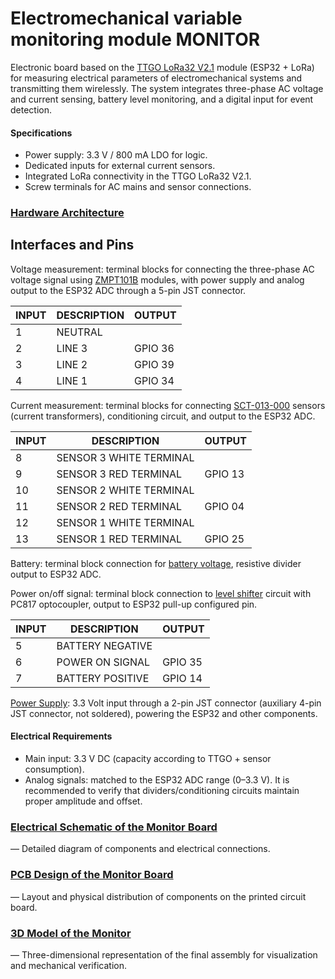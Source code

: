 # Electromechanical variable monitoring module MONITOR

Electronic board based on the [TTGO LoRa32 V2.1](../central_controller.md) module (ESP32 + LoRa) for measuring electrical parameters of electromechanical systems and transmitting them wirelessly. The system integrates three-phase AC voltage and current sensing, battery level monitoring, and a digital input for event detection.
#### Specifications
- Power supply: 3.3 V / 800 mA LDO for logic.
- Dedicated inputs for external current sensors.
- Integrated LoRa connectivity in the TTGO LoRa32 V2.1.
- Screw terminals for AC mains and sensor connections.
### [Hardware Architecture](../architecture.md)

## Interfaces and Pins

Voltage measurement: terminal blocks for connecting the three-phase AC voltage signal using [ZMPT101B](../voltage_sensor.md) modules, with power supply and analog output to the ESP32 ADC through a 5-pin JST connector.

| INPUT | DESCRIPTION | OUTPUT  |
| ----- | ----------- | ------- |
| 1     | NEUTRAL     |         |
| 2     | LINE 3      | GPIO 36 |
| 3     | LINE 2      | GPIO 39 |
| 4     | LINE 1      | GPIO 34 |

Current measurement: terminal blocks for connecting [SCT-013-000](../current_sensor.md) sensors (current transformers), conditioning circuit, and output to the ESP32 ADC.

| INPUT | DESCRIPTION             | OUTPUT  |
| ----- | ----------------------- | ------- |
| 8     | SENSOR 3 WHITE TERMINAL |         |
| 9     | SENSOR 3 RED TERMINAL   | GPIO 13 |
| 10    | SENSOR 2 WHITE TERMINAL |         |
| 11    | SENSOR 2 RED TERMINAL   | GPIO 04 |
| 12    | SENSOR 1 WHITE TERMINAL |         |
| 13    | SENSOR 1 RED TERMINAL   | GPIO 25 |
Battery: terminal block connection for [battery voltage](../battery_level.md), resistive divider output to ESP32 ADC.

Power on/off signal: terminal block connection to [level shifter](../ignition_detection.md) circuit with PC817 optocoupler, output to ESP32 pull-up configured pin.

| INPUT | DESCRIPTION      | OUTPUT  |
| ----- | ---------------- | ------- |
| 5     | BATTERY NEGATIVE |         |
| 6     | POWER ON SIGNAL  | GPIO 35 |
| 7     | BATTERY POSITIVE | GPIO 14 |

[Power Supply](../power_supply.md): 3.3 Volt input through a 2-pin JST connector (auxiliary 4-pin JST connector, not soldered), powering the ESP32 and other components.
#### Electrical Requirements

- Main input: 3.3 V DC (capacity according to TTGO + sensor consumption).
- Analog signals: matched to the ESP32 ADC range (0–3.3 V). It is recommended to verify that dividers/conditioning circuits maintain proper amplitude and offset.
### [Electrical Schematic of the Monitor Board](./Schema.md)
— Detailed diagram of components and electrical connections.

### [PCB Design of the Monitor Board](./plate.md)
— Layout and physical distribution of components on the printed circuit board.

### [3D Model of the Monitor](./3D_E.md)
— Three-dimensional representation of the final assembly for visualization and mechanical verification.